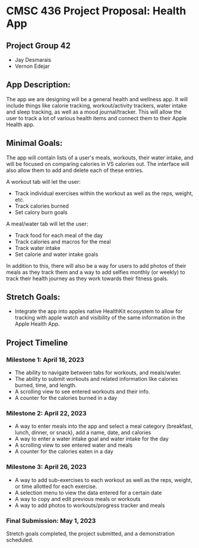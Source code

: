 # CMSC 436 Project Proposal: Health App

## Project Group 42
- Jay Desmarais
- Vernon Edejar

## App Description: 
The app we are designing will be a general health and wellness app. It will include things like calorie tracking, workout/activity trackers, water intake and sleep tracking, as well as a mood journal/tracker. This will allow the user to track a lot of various health items and connect them to their Apple Health app.

## Minimal Goals:

The app will contain lists of a user's meals, workouts, their water intake, and will be focused on comparing calories in VS calories out. The interface will also allow them to add and delete each of these entries.

A workout tab will let the user: 
- Track individual exercises within the workout as well as the reps, weight, etc.
- Track calories burned
- Set calory burn goals

A meal/water tab will let the user:
- Track food for each meal of the day
- Track calories and macros for the meal
- Track water intake
- Set calorie and water intake goals

In addition to this, there will also be a way for users to add photos of their meals as they track them and a way to add selfies monthly (or weekly) to track their health journey as they work towards their fitness goals.

## Stretch Goals:
- Integrate the app into apples native HealthKit ecosystem to allow for tracking with apple watch and visibility of the same information in the Apple Health App.

## Project Timeline

### Milestone 1: April 18, 2023
- The ability to navigate between tabs for workouts, and meals/water.
- The ability to submit workouts and related information like calories burned, time, and length.
- A scrolling view to see entered workouts and their info.
- A counter for the calories burned in a day

### Milestone 2: April 22, 2023
- A way to enter meals into the app and select a meal category (breakfast, lunch, dinner, or snack), add a name, date, and calories
- A way to enter a water intake goal and water intake for the day
- A scrolling view to see entered water and meals
- A counter for the calories eaten in a day

### Milestone 3: April 26, 2023
- A way to add sub-exercises to each workout as well as the reps, weight, or time allotted for each exercise.
- A selection menu to view the data entered for a certain date
- A way to copy and edit previous meals or workouts
- A way to add photos to workouts/progress tracker and meals

### Final Submission: May 1, 2023

Stretch goals completed, the project submitted, and a demonstration scheduled.
